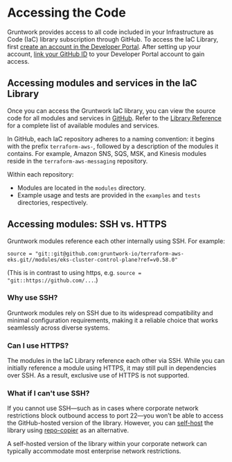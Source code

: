 # Accessing the Code  

Gruntwork provides access to all code included in your Infrastructure as Code (IaC) library subscription through GitHub. To access the IaC Library, first [create an account in the Developer Portal](/2.0/docs/overview/getting-started/create-account). After setting up your account, [link your GitHub ID](/2.0/docs/overview/getting-started/link-github-id) to your Developer Portal account to gain access.  

## Accessing modules and services in the IaC Library  

Once you can access the Gruntwork IaC library, you can view the source code for all modules and services in [GitHub](https://github.com/orgs/gruntwork-io/repositories). Refer to the [Library Reference](/library/reference) for a complete list of available modules and services.  

In GitHub, each IaC repository adheres to a naming convention: it begins with the prefix `terraform-aws-`, followed by a description of the modules it contains. For example, Amazon SNS, SQS, MSK, and Kinesis modules reside in the `terraform-aws-messaging` repository. 

Within each repository:  
- Modules are located in the `modules` directory.  
- Example usage and tests are provided in the `examples` and `tests` directories, respectively.  

## Accessing modules: SSH vs. HTTPS  

Gruntwork modules reference each other internally using SSH. For example:  
```hcl
source = "git::git@github.com:gruntwork-io/terraform-aws-eks.git//modules/eks-cluster-control-plane?ref=v0.58.0"
```

(This is in contrast to using https, e.g. `source = "git::https://github.com/...`.)

### Why use SSH?  

Gruntwork modules rely on SSH due to its widespread compatibility and minimal configuration requirements, making it a reliable choice that works seamlessly across diverse systems.

### Can I use HTTPS?  

The modules in the IaC Library reference each other via SSH. While you can initially reference a module using HTTPS, it may still pull in dependencies over SSH. As a result, exclusive use of HTTPS is not supported.

### What if I can't use SSH?  

If you cannot use SSH—such as in cases where corporate network restrictions block outbound access to port 22—you won’t be able to access the GitHub-hosted version of the library. However, you can [self-host](/2.0/docs/library/guides/self-hosting) the library using [repo-copier](https://github.com/gruntwork-io/repo-copier) as an alternative.

A self-hosted version of the library within your corporate network can typically accommodate most enterprise network restrictions.  


